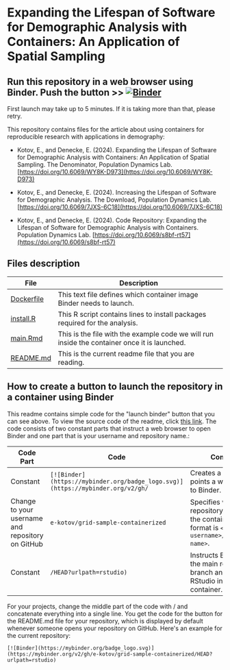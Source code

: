# Expanding the Lifespan of Software for Demographic Analysis with Containers: An Application of Spatial Sampling

## Run this repository in a web browser using Binder. Push the button >> [![Binder](https://mybinder.org/badge_logo.svg)](https://mybinder.org/v2/gh/haskellcraigz/grid-sample-containerized/HEAD?urlpath=rstudio)

First launch may take up to 5 minutes. If it is taking more than that, please retry.

This repository contains files for the article about using containers for reproducible research with applications in demography:

- Kotov, E., and Denecke, E. (2024). Expanding the Lifespan of Software for Demographic Analysis with Containers: An Application of Spatial Sampling. The Denominator, Population Dynamics Lab. [https://doi.org/10.6069/WY8K-D973](https://doi.org/10.6069/WY8K-D973)

- Kotov, E., and Denecke, E. (2024). Increasing the Lifespan of Software for Demographic Analysis. The Download, Population Dynamics Lab. [https://doi.org/10.6069/7JXS-6C18](https://doi.org/10.6069/7JXS-6C18)

- Kotov, E., and Denecke, E. (2024). Code Repository: Expanding the Lifespan of Software for Demographic Analysis with Containers. Population Dynamics Lab. [https://doi.org/10.6069/s8bf-rt57](https://doi.org/10.6069/s8bf-rt57)

## Files description

| File | Description |
| --------| -------------------------- |
| [Dockerfile](/Dockerfile) | This text file defines which container image Binder needs to launch. |
| [install.R](/install.R) | This R script contains lines to install packages required for the analysis. |
| [main.Rmd](/main.Rmd) | This is the file with the example code we will run inside the container once it is launched. |
| [README.md](https://raw.githubusercontent.com/e-kotov/grid-sample-containerized/main/README.md) | This is the current readme file that you are reading. |


## How to create a button to launch the repository in a container using Binder

This readme contains simple code for the "launch binder" button that you can see above. To view the source code of the readme, click [this link](https://raw.githubusercontent.com/e-kotov/grid-sample-containerized/main/README.md). The code consists of two constant parts that instruct a web browser to open Binder and one part that is your username and repository name.:

| Code Part | Code                                                                    | Comments        |
| ---- | ----------------------------------------------------------------------- | --------------- |
| Constant    | `[![Binder](https://mybinder.org/badge_logo.svg)](https://mybinder.org/v2/gh/` | Creates a button and points a web browser to Binder. |
| Change to your username and repository on GitHub    | `e-kotov/grid-sample-containerized`                                                    | Specifies which repository to use for the container. The format is `<github-username>/<repository-name>`. |
| Constant    | `/HEAD?urlpath=rstudio)`                                                 | Instructs Binder to use the main repository branch and to go to RStudio in the container. |

For your projects, change the middle part of the code with <github-username>/<repository-name> and concatenate everything into a single line. You get the code for the button for the README.md file for your repository, which is displayed by default whenever someone opens your repository on GitHub. Here's an example for the current repository:

`[![Binder](https://mybinder.org/badge_logo.svg)](https://mybinder.org/v2/gh/e-kotov/grid-sample-containerized/HEAD?urlpath=rstudio)`
